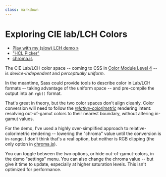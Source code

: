 ```yaml
---
class: markdown
---
```


# Exploring CIE lab/LCH Colors

- [Play with my (slow) LCH demo »](/lch/)
- ["HCL Picker"](http://tristen.ca/hcl-picker/)
- [chroma.js](https://github.com/gka/chroma.js)

The CIE Lab/LCH color space --
coming to CSS in
[Color Module Level 4](https://www.w3.org/TR/css-color-4/) --
is _device-independent_ and _perceptually uniform_.

In the meantime,
Sass could provide tools to describe color in Lab/LCH formats --
taking advantage of the uniform space --
and pre-compile the output into an `rgb()` format.

That's great in theory,
but the two color spaces don't align cleanly.
Color conversion will need to follow the
[_relative-colorimetric_](https://www.w3.org/TR/css-color-4/#valdef-color-profile-rendering-intent-relative-colorimetric)
rendering intent:
resolving out-of-gamut colors to their nearest boundary,
without altering in-gamut values.

For the demo,
I've used a highly over-simplified approach
to relative-colorimetric rendering --
lowering the "chroma" value until the conversion is in-range.
I don't think that's a real option,
but neither is RGB clipping
(the only option in [chroma.js](https://github.com/gka/chroma.js)).

You can toggle between the two options,
or hide out-of-gamut-colors,
in the demo "settings" menu.
You can also change the chroma value --
but give it time to update,
especially at higher saturation levels.
This isn't optimized for performance.
